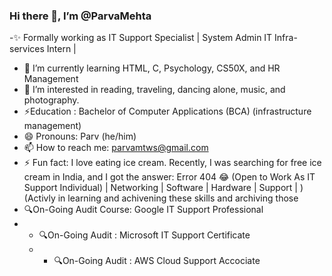 ### Hi there 👋, I’m @ParvaMehta 

-✨ Formally working as IT Support Specialist | System Admin IT Infra-services Intern |
- 🌱 I’m currently learning HTML, C, Psychology, CS50X, and HR Management
- 👀 I’m interested in reading, traveling, dancing alone, music, and photography.
- ⚡Education :  Bachelor of Computer Applications (BCA)  (infrastructure management)
- 😄 Pronouns: Parv (he/him)
- 📫 How to reach me: parvamtws@gmail.com
- ⚡ Fun fact: I love eating ice cream. Recently, I was searching for free ice cream in India, and I got the answer: Error 404 😂
 (Open to Work As IT Support Individual) | Networking | Software | Hardware | Support |  )
(Activly in learning and achivening these skills and archiving those 
- 🔍On-Going Audit Course: Google IT Support Professional 
- - 🔍On-Going Audit : Microsoft IT Support Certificate
  - - 🔍On-Going Audit : AWS Cloud Support Accociate
      
    
<!--
**ParvaMehta/ParvaMehta** is a ✨ special ✨ repository because its `README.md` (this file) appears on your GitHub profile.
-->
